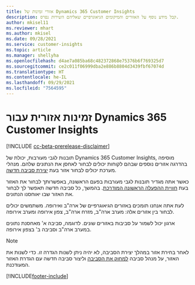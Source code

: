 ```yaml
---
title: אזורי זמינות של Dynamics 365 Customer Insights
description: קבל מידע נוסף על האזורים והמיקומים הגיאוגרפיים שאליהם השירות נפרס.
author: mkisel11
ms.reviewer: mhart
ms.author: mkisel
ms.date: 09/28/2021
ms.service: customer-insights
ms.topic: article
ms.manager: shellyha
ms.openlocfilehash: d4ae7a085ba68c482372868e75376b6f769325d7
ms.sourcegitcommit: ce2c011f06999dba2e886b8804d3439fbf67074d
ms.translationtype: HT
ms.contentlocale: he-IL
ms.lasthandoff: 09/29/2021
ms.locfileid: "7564595"
---
```

# <a name="regional-availability-for-dynamics-365-customer-insights"></a>זמינות אזורית עבור Dynamics 365 Customer Insights

[!INCLUDE [cc-beta-prerelease-disclaimer](includes/cc-beta-prerelease-disclaimer.md)]

תובנות לגבי מעורבות, יכולת של Dynamics 365 Customer Insights, מוסיפה בהדרגה אזורים נוספים שבהם לקוחות יכולים לבחור לאחסן את הנתונים שלהם. מנהלי מערכת יכולים לבחור אזור בעת [יצירת סביבה חדשה](manage-environments-workspaces.md#create-an-environment). 

כאשר אתה מגדיר תובנות לגבי מעורבות בפעם הראשונה, באפשרותך לבחור את האזור בעת [חוויית ההפעלה הראשונה המודרכת](quickstart.md). בהמשך, כל סביבה חדשה תאפשר לך לבחור את האזור שבו יאוחסנו הנתונים.

לעת אתה אנחנו תומכים באזורים הגיאוגרפיים של ארה"ב ואירופה. משתמשים יכולים לבחור בין אזורים אלה: מערב ארה"ב, מזרח ארה"ב, צפון אירופה ומערב אירופה.

ארגון יכול לשמור על סביבות באזורים שונים. לדוגמה, סביבה א' מאחסנת נתונים במערב ארה"ב וסביבה ב' בצפון אירופה.

> [!NOTE]
> לאחר בחירת אזור במהלך יצירת הסביבה, לא יהיה ניתן לשנות הגדרה זו. כדי לשנות את האזור, על מנהל סביבה [למחוק את הסביבה](manage-environments-workspaces.md#delete-an-environment) וליצור סביבה חדשה עם הגדרת האזור המעודכנת.


[!INCLUDE[footer-include](../includes/footer-banner.md)]
